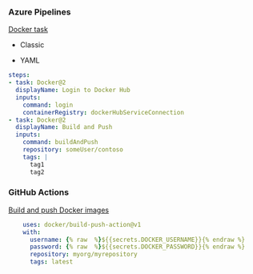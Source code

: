 ### Azure Pipelines
[Docker task](https://docs.microsoft.com/en-us/azure/devops/pipelines/tasks/build/docker?view=azure-devops)

- Classic

- YAML

```yaml
steps:
- task: Docker@2
  displayName: Login to Docker Hub
  inputs:
    command: login
    containerRegistry: dockerHubServiceConnection
- task: Docker@2
  displayName: Build and Push
  inputs:
    command: buildAndPush
    repository: someUser/contoso
    tags: |
      tag1
      tag2
```

### GitHub Actions
[Build and push Docker images](https://github.com/marketplace/actions/build-and-push-docker-images)
```yaml
    uses: docker/build-push-action@v1
    with:
      username: {% raw  %}${{secrets.DOCKER_USERNAME}}{% endraw %}
      password: {% raw  %}${{secrets.DOCKER_PASSWORD}}{% endraw %}
      repository: myorg/myrepository
      tags: latest
```
